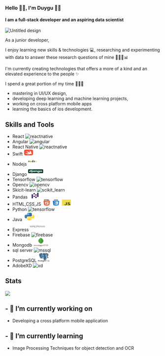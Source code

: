 ### Hello 👋🏻, I'm Duygu 🤍🦋
#### I am a full-stack developer and an aspiring data scientist
![Untitled design](https://user-images.githubusercontent.com/56784195/151663144-8a12ca29-67b6-47a3-a24d-bfdb22fcc716.png)

As a junior developer, 

I enjoy learning new skills & technologies 💻, researching and experimenting with data to answer these research questions of mine 👩🏻‍🔬📊

I'm currently creating technologies that offers a more of a kind and an elevated experience to the people ✨ 

I spend a great portion of my time 👩🏻‍💻
* mastering in UI/UX design, 
* developing deep learning and machine learning projects, 
* working on cross platform mobile apps 
* learning the basics of ios development.

## Skills and Tools

* React <img src="https://reactnative.dev/img/header_logo.svg" alt="reactnative" width="30" height="20"/>
* Angular <img src="https://angular.io/assets/images/logos/angular/angular.svg" alt="angular" width="30" height="20"/>
* React Native <img src="https://reactnative.dev/img/header_logo.svg" alt="reactnative" width="30" height="20"/>
* Swift <img src="https://raw.githubusercontent.com/devicons/devicon/master/icons/swift/swift-original.svg" alt="swift" width="30" height="20"/>
* Nodejs <img src="https://raw.githubusercontent.com/devicons/devicon/master/icons/nodejs/nodejs-original-wordmark.svg" alt="nodejs" width="30" height="30"/>
* Django <img src="https://raw.githubusercontent.com/devicons/devicon/master/icons/django/django-original.svg" alt="django" width="50" height="30"  />
* Tensorflow <img src="https://www.vectorlogo.zone/logos/tensorflow/tensorflow-icon.svg" alt="tensorflow" width="40" height="20"/>
* Opencv <img src="https://www.vectorlogo.zone/logos/opencv/opencv-icon.svg" alt="opencv" width="50" height="20"/>
* Skicit-learn <img src="https://upload.wikimedia.org/wikipedia/commons/0/05/Scikit_learn_logo_small.svg" alt="scikit_learn" width="40" height="30"/>
* Pandas <img src="https://raw.githubusercontent.com/devicons/devicon/2ae2a900d2f041da66e950e4d48052658d850630/icons/pandas/pandas-original.svg" alt="pandas" width="40" height="20"/>
* HTML,CSS,JS <img src="https://raw.githubusercontent.com/devicons/devicon/master/icons/html5/html5-original-wordmark.svg" alt="html5" width="30" height="20"/><img src="https://raw.githubusercontent.com/devicons/devicon/master/icons/css3/css3-original-wordmark.svg" alt="css3" width="30" height="20"/> <img src="https://raw.githubusercontent.com/devicons/devicon/master/icons/javascript/javascript-original.svg" alt="javascript" width="30" height="20"/>
* Python <img src="https://www.vectorlogo.zone/logos/tensorflow/tensorflow-icon.svg" alt="tensorflow" width="40" height="30"/>
* Java <img src="https://raw.githubusercontent.com/devicons/devicon/master/icons/python/python-original.svg" alt="python" width="40" height="30"/> 
* Express <img src="https://raw.githubusercontent.com/devicons/devicon/master/icons/express/express-original-wordmark.svg" alt="express" width="50" height="30"/>
* Firebase <img src="https://www.vectorlogo.zone/logos/firebase/firebase-icon.svg" alt="firebase" width="50" height="30"/>
* Mongodb <img src="https://raw.githubusercontent.com/devicons/devicon/master/icons/mongodb/mongodb-original-wordmark.svg" alt="mongodb" width="50" height="30"/> 
* sql server <img src="https://www.svgrepo.com/show/303229/microsoft-sql-server-logo.svg" alt="mssql" width="50" height="30"/>
* PostgreSQL  <img src="https://raw.githubusercontent.com/devicons/devicon/master/icons/postgresql/postgresql-original-wordmark.svg" alt="postgresql" width="40" height="30"/>
* AdobeXD <img src="https://cdn.worldvectorlogo.com/logos/adobe-xd.svg" alt="xd" width="30" height="30"/>


## Stats

<img align="center" with="900" src="https://github-readme-stats.vercel.app/api/top-langs/?username=duygugg&llangs_count=12&layout=compact" />

## - 🔭 I’m currently working on 
- Developing a cross platform mobile application 
## - 🌱 I’m currently learning 
- Image Processing Techniques for object detection and OCR
